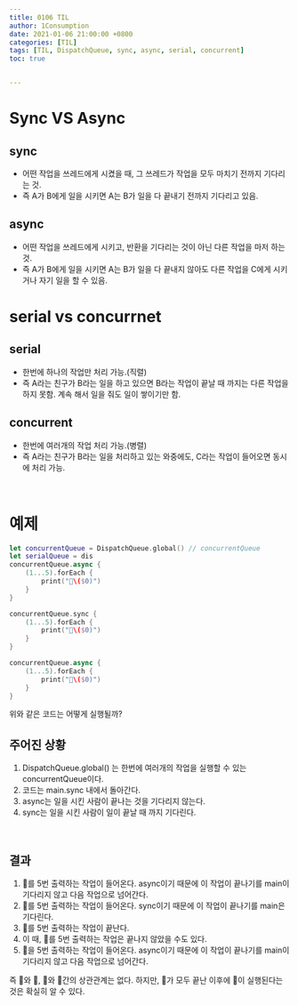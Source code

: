 ```yaml
---
title: 0106 TIL
author: 1Consumption
date: 2021-01-06 21:00:00 +0800
categories: [TIL]
tags: [TIL, DispatchQueue, sync, async, serial, concurrent]
toc: true


---
```


# **Sync VS Async**

## **sync**

* 어떤 작업을 쓰레드에게 시켰을 때, 그 쓰레드가 작업을 모두 마치기 전까지 기다리는 것.
* 즉 A가 B에게 일을 시키면 A는 B가 일을 다 끝내기 전까지 기다리고 있음.

## **async**

* 어떤 작업을 쓰레드에게 시키고, 반환을 기다리는 것이 아닌 다른 작업을 마저 하는 것.
* 즉 A가 B에게 일을 시키면 A는 B가 일을 다 끝내지 않아도 다른 작업을 C에게 시키거나 자기 일을 할 수 있음.

# **serial vs concurrnet**

## **serial**

* 한번에 하나의 작업만 처리 가능.(직렬)
* 즉 A라는 친구가 B라는 일을 하고 있으면 B라는 작업이 끝날 때 까지는 다른 작업을 하지 못함. 계속 해서 일을 줘도 일이 쌓이기만 함.

## **concurrent**

* 한번에 여러개의 작업 처리 가능.(병렬)
* 즉 A라는 친구가 B라는 일을 처리하고 있는 와중에도, C라는 작업이 들어오면 동시에 처리 가능.

<br>

# **예제**

``` swift
let concurrentQueue = DispatchQueue.global() // concurrentQueue
let serialQueue = dis
concurrentQueue.async {
    (1...5).forEach {
        print("🦊\($0)")
    }
}

concurrentQueue.sync {
    (1...5).forEach {
        print("🐶\($0)")
    }
}

concurrentQueue.async {
    (1...5).forEach {
        print("🦄\($0)")
    }
}

```

위와 같은 코드는 어떻게 실행될까?

## **주어진 상황**

1. DispatchQueue.global() 는 한번에 여러개의 작업을 실행할 수 있는 concurrentQueue이다.
2. 코드는 main.sync 내에서 돌아간다.
3. async는 일을 시킨 사람이 끝나는 것을 기다리지 않는다.
4. sync는 일을 시킨 사람이 일이 끝날 때 까지 기다린다.

<br>

## **결과**

1. 🦊를 5번 출력하는 작업이 들어온다. async이기 때문에 이 작업이 끝나기를 main이 기다리지 않고 다음 작업으로 넘어간다.
2. 🐶를 5번 출력하는 작업이 들어온다. sync이기 때문에 이 작업이 끝나기를 main은 기다린다.
3. 🐶를 5번 출력하는 작업이 끝난다.
4. 이 때, 🦊를 5번 출력하는 작업은 끝나지 않았을 수도 있다.
5. 🦄을 5번 출력하는 작업이 들어온다. async이기 때문에 이 작업이 끝나기를 main이 기다리지 않고 다음 작업으로 넘어간다.



즉 🦊와 🐶, 🦊와 🦄간의 상관관계는 없다. 하지만, 🐶가 모두 끝난 이후에 🦄이 실행된다는 것은 확실히 알 수 있다.




